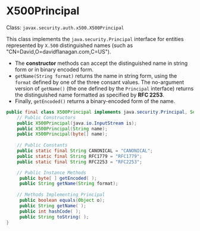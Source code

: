 # X500Principal

Class: `javax.security.auth.x500.X500Principal`

This class implements the `java.security.Principal` interface for entities represented by `X.500` distinguished names (such as "CN=David,O=davidflanagan.com,C=US"). 

- The **constructor** methods can accept the distinguished name in string form or in binary encoded form.
- `getName(String format)` returns the name in string form, using the `format` defined by one of the three consant values. The no-argument version of `getName()` (the one defined by the `Principal` interface) returns the distinguished name formatted as specified by **RFC 2253**.
- Finally, `getEncoded()` returns a binary-encoded form of the name.

```java
public final class X500Principal implements java.security.Principal, Serializable {
    // Public Constructors
    public X500Principal(java.io.InputStream is);  
    public X500Principal(String name);  
    public X500Principal(byte[] name);
    
    // Public Constants
    public static final String CANONICAL = "CANONICAL";
    public static final String RFC1779 = "RFC1779";
    public static final String RFC2253 = "RFC2253";

    // Public Instance Methods
     public byte[ ] getEncoded( );  
     public String getName(String format);
     
    // Methods Implementing Principal
     public boolean equals(Object o);  
     public String getName( );  
     public int hashCode( );  
     public String toString( );  
}
```